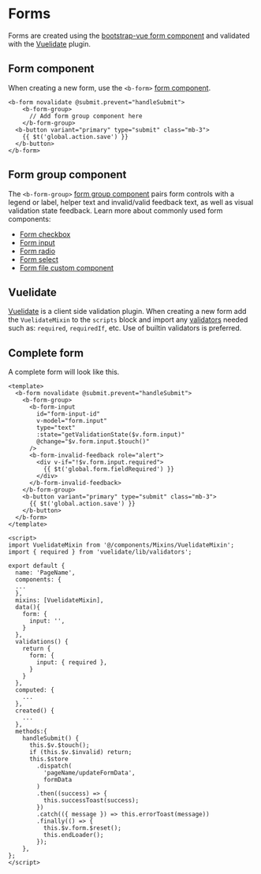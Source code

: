 # Forms

Forms are created using the [bootstrap-vue form
component](https://bootstrap-vue.org/docs/components/form)
and validated with the [Vuelidate](https://vuelidate.js.org/#sub-installation)
plugin.

## Form component

When creating a new form, use the `<b-form>` [form
component](https://bootstrap-vue.org/docs/components/form).

```vue
<b-form novalidate @submit.prevent="handleSubmit">
    <b-form-group>
      // Add form group component here
    </b-form-group>
  <b-button variant="primary" type="submit" class="mb-3">
    {{ $t('global.action.save') }}
  </b-button>
</b-form>
```

## Form group component

The `<b-form-group>` [form group
component](https://bootstrap-vue.org/docs/components/form-group)
pairs form controls with a legend or label, helper text and invalid/valid
feedback text, as well as visual validation state feedback. Learn more about
commonly used form components:

- [Form checkbox](https://bootstrap-vue.org/docs/components/form-checkbox)
- [Form input](https://bootstrap-vue.org/docs/components/form-input)
- [Form radio](https://bootstrap-vue.org/docs/components/form-radio)
- [Form select](https://bootstrap-vue.org/docs/components/form-select)
- [Form file custom component](/guide/components/file-upload)

## Vuelidate

[Vuelidate](https://vuelidate.js.org/#sub-basic-form) is a client side
validation plugin. When creating a new form add the `VuelidateMixin`
to the `scripts` block and import any
[validators](https://vuelidate.js.org/#sub-builtin-validators) needed
such as: `required`, `requiredIf`, etc. Use of builtin validators is
preferred.

## Complete form

A complete form will look like this.

```vue
<template>
  <b-form novalidate @submit.prevent="handleSubmit">
    <b-form-group>
      <b-form-input
        id="form-input-id"
        v-model="form.input"
        type="text"
        :state="getValidationState($v.form.input)"
        @change="$v.form.input.$touch()"
      />
      <b-form-invalid-feedback role="alert">
        <div v-if="!$v.form.input.required">
          {{ $t('global.form.fieldRequired') }}
        </div>
      </b-form-invalid-feedback>
    </b-form-group>
    <b-button variant="primary" type="submit" class="mb-3">
      {{ $t('global.action.save') }}
    </b-button>
  </b-form>
</template>

<script>
import VuelidateMixin from '@/components/Mixins/VuelidateMixin';
import { required } from 'vuelidate/lib/validators';

export default {
  name: 'PageName',
  components: {
  ...
  },
  mixins: [VuelidateMixin],
  data(){
    form: {
      input: '',
    }
  },
  validations() {
    return {
      form: {
        input: { required },
      }
    }
  },
  computed: {
    ...
  },
  created() {
    ...
  },
  methods:{
    handleSubmit() {
      this.$v.$touch();
      if (this.$v.$invalid) return;
      this.$store
        .dispatch(
          'pageName/updateFormData',
          formData
        )
        .then((success) => {
          this.successToast(success);
        })
        .catch(({ message }) => this.errorToast(message))
        .finally(() => {
          this.$v.form.$reset();
          this.endLoader();
        });
    },
};
</script>
```
